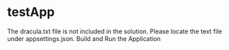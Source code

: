 # testApp

The dracula.txt file is not included in the solution. Please locate the text file under appsettings.json.
Build and Run the Application
